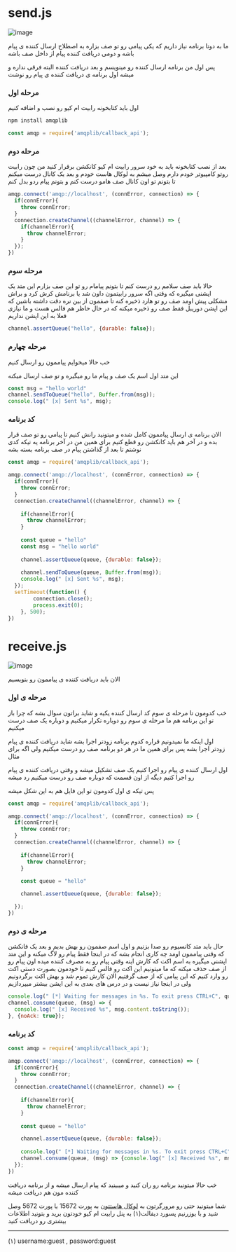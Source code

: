 # send.js

![image](https://www.rabbitmq.com/img/tutorials/sending.png)

ما به دوتا برنامه نیاز داریم که یکی پیامی رو تو صف بزاره به اصطلاح ارسال کننده ی پیام باشه و دومی دریافت کننده پیام از داخل صف باشه

پس اول من برنامه ارسال کننده رو مینویسم و بعد دریافت کننده البته فرقی نداره و میشه اول برنامه ی دریافت کننده ی پیام رو نوشت


### مرحله اول

اول باید کتابخونه رابیت ام کیو رو نصب و اضافه کنیم

```javascript
npm install amqplib
```

```javascript
const amqp = require('amqplib/callback_api');
```

### مرحله دوم

بعد از نصب کتابخونه باید به خود سرور رابیت ام کیو کانکشن برقرار کنید من چون رابیت روتو کامپیوتر خودم دارم وصل میشم به لوکال هاست خودم و بعد یک 
کانال درست میکنم تا بتونم تو اون کانال صف هامو درست کنم و بتونم پیام ردو بدل کنم

```javascript
amqp.connect('amqp://localhost', (connError, connection) => {
  if(connError){
    throw connError;
  }
  connection.createChannel((channelError, channel) => {
    if(channelError){
      throw channelError;
    }
  });
})
``` 

### مرحله سوم

حالا باید صف سلامم رو درست کنم تا بتونم پیامام رو تو این صف بزارم
این متد یک اپشنی میگیره که وقتی اگه سرور رابیتمون داون شد یا برنامش کرش کرد و براش مشکلی پیش اومد صف رو تو هارد ذخیره کنه تا صفمون از بین نره دقت داشته باشین که این اپشن دوریبل فقط صف رو ذخیره میکنه 
که در حال حاظر هم فالس هست و ما نیازی فعلا به این اپشن نداریم


```javascript
channel.assertQueue("hello", {durable: false});
```

### مرحله چهارم

خب حالا میخوایم پیاممون رو ارسال کنیم

این متد اول اسم یک صف و پیام ما رو میگیره و تو صف ارسال میکنه


```javascript
const msg = "hello world"
channel.sendToQueue("hello", Buffer.from(msg));
console.log(" [x] Sent %s", msg);
``` 

### کد برنامه 

الان برنامه ی ارسال پیاممون کامل شده و میتونید رانش کنیم تا پیامی رو تو صف قرار بده
و در آخر هم باید کانکشن رو قطع کنیم برای همین من در آخر برنامه یه تیکه کدی نوشتم تا بعد از گذاشتن پیام در صف برنامه بسته بشه


```javascript
const amqp = require('amqplib/callback_api');

amqp.connect('amqp://localhost', (connError, connection) => {
  if(connError){
    throw connError;
  }
  connection.createChannel((channelError, channel) => {
  
    if(channelError){
      throw channelError;
    }
    
    const queue = "hello"
    const msg = "hello world"
    
    channel.assertQueue(queue, {durable: false});
    
    channel.sendToQueue(queue, Buffer.from(msg));
    console.log(" [x] Sent %s", msg);
  });
  setTimeout(function() {
        connection.close();
        process.exit(0);
    }, 500);
})
```

# receive.js

![image](https://www.rabbitmq.com/img/tutorials/receiving.png)

الان باید دریافت کننده ی پیاممون رو بنویسیم


### مرحله ی اول

خب کدومون تا مرحله ی سوم کد ارسال کننده یکیه و شاید براتون سوال بشه که چرا باز تو این برنامه هم ما مرحله ی سوم رو دوباره تکرار میکنیم و دوباره یک صف درست میکنیم

اول اینکه ما نمیدونیم قراره کدوم برنامه زودتر اجرا بشه شاید دریافت کننده ی پیام زودتر اجرا بشه پس برای همین ما در هر دو برنامه صف رو درست میکنیم ولی اگه برای مثال 

اول ارسال کننده ی پیام رو اجرا کنیم یک صف تشکیل میشه و وقتی دریافت کننده ی پیام رو اجرا کنیم دیگه از اون قسمت که دوباره صف رو درست میکنیم رد میشه

پس تیکه ی اول کدومون تو این فایل هم به این شکل میشه

```javascript
const amqp = require('amqplib/callback_api');

amqp.connect('amqp://localhost', (connError, connection) => {
  if(connError){
    throw connError;
  }
  connection.createChannel((channelError, channel) => {
  
    if(channelError){
      throw channelError;
    }
    
    const queue = "hello"

    channel.assertQueue(queue, {durable: false});

  });
})
```

### مرحله ی دوم 

حال باید متد کانسیوم رو صدا بزنیم و اول اسم صفمون رو بهش بدیم و بعد یک فانکشن که وقتی پیاممون اومد چه کاری انجام بشه که در اینجا فقط پیام رو لاگ میکنه و این متد اپشنی میگیره به اسم اکت که کارش اینه وقتی پیام رو به مصرف کننده میده اون پیام رو از صف حذف میکنه
که ما میتونیم این اکت رو فالس کنیم تا خودمون بصورت دستی اکت رو وارد کنیم که این پیامی که از صف گرفتیم الان کارش تموم شد و بهش اکت برگردونیم ولی در اینجا نیاز نیست و در درس های بعدی به این اپشن بیشتر میپردازیم


```javascript
console.log(" [*] Waiting for messages in %s. To exit press CTRL+C", queue);
channel.consume(queue, (msg) => {
  console.log(" [x] Received %s", msg.content.toString());
}, {noAck: true});
```

 ### کد برنامه 

```javascript
const amqp = require('amqplib/callback_api');

amqp.connect('amqp://localhost', (connError, connection) => {
  if(connError){
    throw connError;
  }
  connection.createChannel((channelError, channel) => {
  
    if(channelError){
      throw channelError;
    }
    
    const queue = "hello"

    channel.assertQueue(queue, {durable: false});
    
    console.log(" [*] Waiting for messages in %s. To exit press CTRL+C", queue);
    channel.consume(queue, (msg) => {console.log(" [x] Received %s", msg.content.toString())}, {noAck: true});
  });
})
```

خب حالا میتونید برنامه رو ران کنید و میبینید که پیام ارسال میشه و از برنامه دریافت کننده مون هم دریافت میشه

شما میتونید حتی رو مرورگرتون به [لوکال هاستتون](https://localhost:15672) به پورت 15672 یا پورت 5672 وصل شید و با یوزرنیم پسورد دیفالت(۱) به پنل رابیت ام کیو خودتون برید و بتونید اطلاعات بیشتری رو دریافت کنید


---

(۱) username:guest  ,   password:guest
